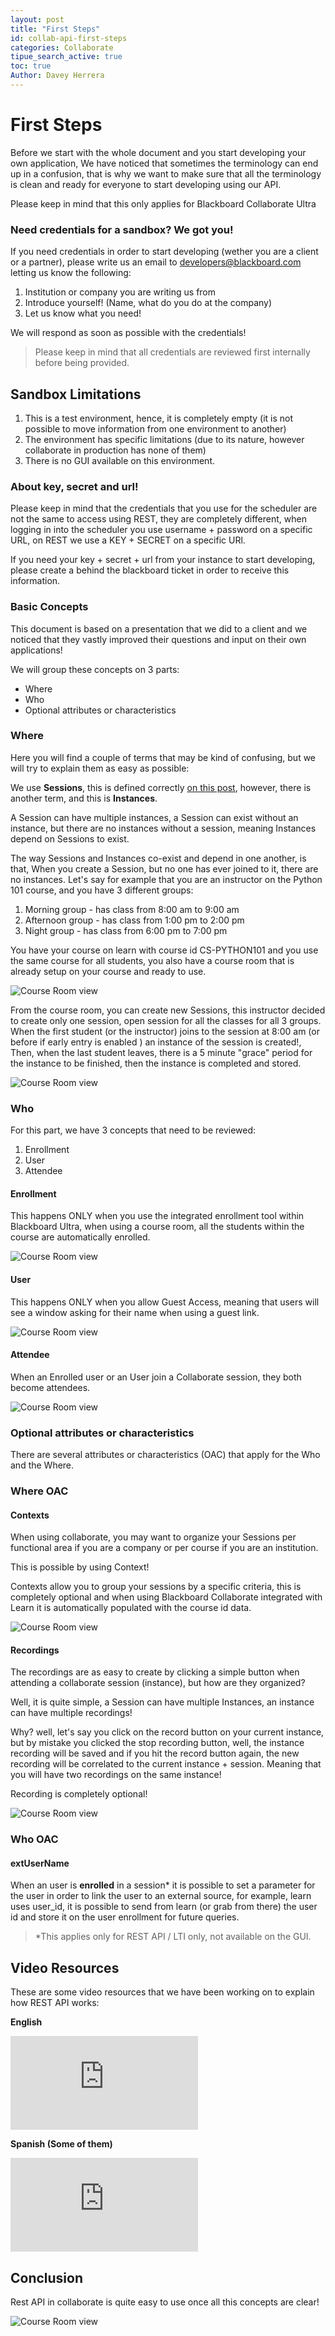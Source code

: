 ```yaml
---
layout: post
title: "First Steps"
id: collab-api-first-steps
categories: Collaborate
tipue_search_active: true
toc: true
Author: Davey Herrera
---
```


# First Steps

Before we start with the whole document and you start developing your own application, We have noticed that sometimes the terminology can end up in a confusion, that is why we want to make sure that all the terminology is clean and ready for everyone to start developing using our API.

Please keep in mind that this only applies for Blackboard Collaborate Ultra

### Need credentials for a sandbox? We got you!

If you need credentials in order to start developing (wether you are a client or a partner), please write us an email to developers@blackboard.com letting us know the following:

1. Institution or company you are writing us from
2. Introduce yourself! (Name, what do you do at the company)
3. Let us know what you need!

We will respond as soon as possible with the credentials!

> Please keep in mind that all credentials are reviewed first internally before being provided.

## Sandbox Limitations

1. This is a test environment, hence, it is completely empty (it is not possible to move information from one environment to another)
2. The environment has specific limitations (due to its nature, however collaborate in production has none of them)
3. There is no GUI available on this environment.

### About key, secret and url!

Please keep in mind that the credentials that you use for the scheduler are not the same to access using REST, they are completely different, when logging in into the scheduler you use username + password on a specific URL, on REST we use a KEY + SECRET on a specific URl.

If you need your key + secret + url from your instance to start developing, please create a behind the blackboard ticket in order to receive this information.

### Basic Concepts

This document is based on a presentation that we did to a client and we noticed that they vastly improved their questions and input on their own applications!

We will group these concepts on 3 parts:

- Where
- Who
- Optional attributes or characteristics

### Where

Here you will find a couple of terms that may be kind of confusing, but we will try to explain them as easy as possible:

We use **Sessions**, this is defined correctly [on this post](/collaborate/api-objects), however, there is another term, and this is **Instances**.

A Session can have multiple instances, a Session can exist without an instance, but there are no instances without a session, meaning Instances depend on Sessions to exist.

The way Sessions and Instances co-exist and depend in one another, is that, When you create a Session, but no one has ever joined to it, there are no instances. Let's say for example that you are an instructor on the Python 101 course, and you have 3 different groups:

1. Morning group - has class from 8:00 am to 9:00 am
2. Afternoon group - has class from 1:00 pm to 2:00 pm
3. Night group - has class from 6:00 pm to 7:00 pm

You have your course on learn with course id CS-PYTHON101 and you use the same course for all students, you also have a course room that is already setup on your course and ready to use.

![Course Room view](/assets/img/collab-first-steps-01.png)

From the course room, you can create new Sessions, this instructor decided to create only one session, open session for all the classes for all 3 groups. When the first student (or the instructor) joins to the session at 8:00 am (or before if early entry is enabled ) an instance of the session is created!, Then, when the last student leaves, there is a 5 minute "grace" period for the instance to be finished, then the instance is completed and stored.

![Course Room view](/assets/img/collab-first-steps-02.png)

### Who

For this part, we have 3 concepts that need to be reviewed:

1. Enrollment
2. User
3. Attendee

#### Enrollment

This happens ONLY when you use the integrated enrollment tool within Blackboard Ultra, when using a course room, all the students within the course are automatically enrolled.

![Course Room view](/assets/img/collab-first-steps-03.png)

#### User

This happens ONLY when you allow Guest Access, meaning that users will see a window asking for their name when using a guest link.

![Course Room view](/assets/img/collab-first-steps-04.png)

#### Attendee

When an Enrolled user or an User join a Collaborate session, they both become attendees.

![Course Room view](/assets/img/collab-first-steps-05.png)

### Optional attributes or characteristics

There are several attributes or characteristics (OAC) that apply for the Who and the Where.

### Where OAC

#### Contexts

When using collaborate, you may want to organize your Sessions per functional area if you are a company or per course if you are an institution.

This is possible by using Context!

Contexts allow you to group your sessions by a specific criteria, this is completely optional and when using Blackboard Collaborate integrated with Learn it is automatically populated with the course id data.

![Course Room view](/assets/img/collab-first-steps-06.png)

#### Recordings

The recordings are as easy to create by clicking a simple button when attending a collaborate session (instance), but how are they organized?

Well, it is quite simple, a Session can have multiple Instances, an instance can have multiple recordings!

Why? well, let's say you click on the record button on your current instance, but by mistake you clicked the stop recording button, well, the instance recording will be saved and if you hit the record button again, the new recording will be correlated to the current instance + session. Meaning that you will have two recordings on the same instance!

Recording is completely optional!

![Course Room view](/assets/img/collab-first-steps-07.png)

### Who OAC

#### extUserName

When an user is **enrolled** in a session\* it is possible to set a parameter for the user in order to link the user to an external source, for example, learn uses user_id, it is possible to send from learn (or grab from there) the user id and store it on the user enrollment for future queries.

> \*This applies only for REST API / LTI only, not available on the GUI.

## Video Resources

These are some video resources that we have been working on to explain how REST API works:

**English**

<iframe class="embed-video" src="https://youtube.com/embed/videoseries?list=PLlarB4q95gffO4fomFZ1hpH2h2nNjIB-t" frameborder="0" allow="accelerometer; encrypted-media; gyroscope; picture-in-picture" allowfullscreen></iframe>

**Spanish (Some of them)**

<iframe class="embed-video" src="https://youtube.com/embed/videoseries?list=PLlarB4q95gfesxtDRRhTmiMymesToKFkF" frameborder="0" allow="accelerometer; encrypted-media; gyroscope; picture-in-picture" allowfullscreen></iframe>

## Conclusion

Rest API in collaborate is quite easy to use once all this concepts are clear!

![Course Room view](/assets/img/collab-first-steps-08.png)
